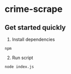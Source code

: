 # crime-scrape

## Get started quickly
1. Install dependencies
```
npm
```
2. Run script
```
node index.js
```
